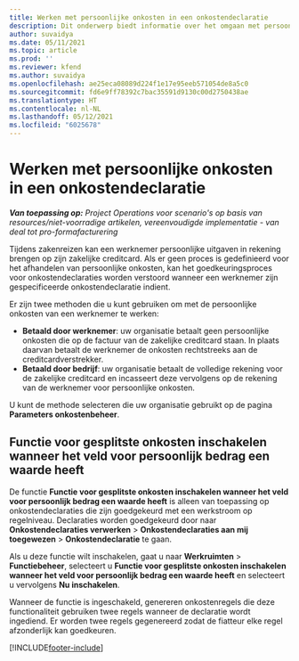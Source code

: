 ```yaml
---
title: Werken met persoonlijke onkosten in een onkostendeclaratie
description: Dit onderwerp biedt informatie over het omgaan met persoonlijke onkosten gemaakt door werknemers tijdens zakelijke reizen.
author: suvaidya
ms.date: 05/11/2021
ms.topic: article
ms.prod: ''
ms.reviewer: kfend
ms.author: suvaidya
ms.openlocfilehash: ae25eca08089d224f1e17e95eeb571054de8a5c0
ms.sourcegitcommit: fd6e9ff78392c7bac35591d9130c00d2750438ae
ms.translationtype: HT
ms.contentlocale: nl-NL
ms.lasthandoff: 05/12/2021
ms.locfileid: "6025678"
---
```

# <a name="work-with-personal-expenses-on-an-expense-report"></a>Werken met persoonlijke onkosten in een onkostendeclaratie

_**Van toepassing op:** Project Operations voor scenario's op basis van resources/niet-voorradige artikelen, vereenvoudigde implementatie - van deal tot pro-formafacturering_

Tijdens zakenreizen kan een werknemer persoonlijke uitgaven in rekening brengen op zijn zakelijke creditcard. Als er geen proces is gedefinieerd voor het afhandelen van persoonlijke onkosten, kan het goedkeuringsproces voor onkostendeclaraties worden verstoord wanneer een werknemer zijn gespecificeerde onkostendeclaratie indient.

Er zijn twee methoden die u kunt gebruiken om met de persoonlijke onkosten van een werknemer te werken:

  - **Betaald door werknemer**: uw organisatie betaalt geen persoonlijke onkosten die op de factuur van de zakelijke creditcard staan. In plaats daarvan betaalt de werknemer de onkosten rechtstreeks aan de creditcardverstrekker. 
  - **Betaald door bedrijf**: uw organisatie betaalt de volledige rekening voor de zakelijke creditcard en incasseert deze vervolgens op de rekening van de werknemer voor persoonlijke onkosten.

U kunt de methode selecteren die uw organisatie gebruikt op de pagina **Parameters onkostenbeheer**.


## <a name="enable-split-expense-function-when-personal-amount-field-has-value-defined"></a>Functie voor gesplitste onkosten inschakelen wanneer het veld voor persoonlijk bedrag een waarde heeft

De functie **Functie voor gesplitste onkosten inschakelen wanneer het veld voor persoonlijk bedrag een waarde heeft** is alleen van toepassing op onkostendeclaraties die zijn goedgekeurd met een werkstroom op regelniveau. Declaraties worden goedgekeurd door naar **Onkostendeclaraties verwerken** > **Onkostendeclaraties aan mij toegewezen** > **Onkostendeclaratie** te gaan. 

Als u deze functie wilt inschakelen, gaat u naar **Werkruimten** > **Functiebeheer**, selecteert u **Functie voor gesplitste onkosten inschakelen wanneer het veld voor persoonlijk bedrag een waarde heeft** en selecteert u vervolgens **Nu inschakelen**. 

Wanneer de functie is ingeschakeld, genereren onkostenregels die deze functionaliteit gebruiken twee regels wanneer de declaratie wordt ingediend. Er worden twee regels gegenereerd zodat de fiatteur elke regel afzonderlijk kan goedkeuren.


[!INCLUDE[footer-include](../includes/footer-banner.md)]
